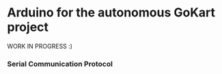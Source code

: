 # Arduino for the autonomous GoKart project

WORK IN PROGRESS :) 


### Serial Communication Protocol